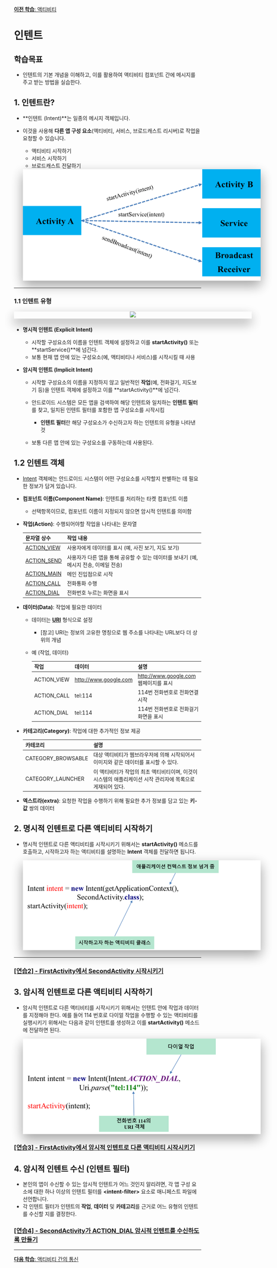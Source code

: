 <style>
div.polaroid {
  	width: 640px;
  	box-shadow: 0 10px 30px 0 rgba(0, 0, 0, 0.2), 0 16px 30px 0 rgba(0, 0, 0, 0.19);
  	text-align: center;
	margin-bottom: 0.5cm;
}
</style>

[**이전 학습**: 액티비티](activity.html)
# 인텐트

## 학습목표
- 인텐트의 기본 개념을 이해하고, 이를 활용하여 액티비티 컴포넌트 간에 메시지를 주고 받는 방법을 실습한다.


<a name="1"> </a>
## 1. 인텐트란?
- **인텐트 (Intent)**는 일종의 메시지 객체입니다.
- 이것을 사용해 **다른 앱 구성 요소**(액티비티, 서비스, 브로드캐스트 리시버)로
작업을 요청할 수 있습니다.
	- 액티비티 시작하기
	- 서비스 시작하기
	- 브로드캐스트 전달하기


	<div class="polaroid">
	<img src="figure/intent-msg.png">
	</div>

---
<a name="1.1"> </a>
### 1.1 인텐트 유형

<div class="polaroid">
	<img src="https://developer.android.com/images/components/intent-filters_2x.png">
</div>

- **명시적 인텐트 (Explicit Intent)**
	- 시작할 구성요소의 이름을 인텐트 객체에 설정하고 이를 **startActivity()** 또는 **startService()**에 넘긴다.
	- 보통 현재 앱 안에 있는 구성요소(예, 액티비티나 서비스)를 시작시킬 때 사용

- **암시적 인텐트 (Implicit Intent)**
	- 시작할 구성요소의 이름을 지정하지 않고 일반적인 **작업**(예, 전화걸기, 지도보기 등)을 인텐트 객체에 설정하고 이를 **startActivity()**에 넘긴다.
	- 안드로이드 시스템은 모든 앱을 검색하여 해당 인텐트와 일치하는 **인텐트 필터**를 찾고, 일치된 인텐트 필터를 포함한 앱 구성요소를 시작시킴
		- **인텐트 필터**란 해당 구성요소가 수신하고자 하는 인텐트의 유형을 나타낸 것

	- 보통 다른 앱 안에 있는 구성요소를 구동하는데 사용된다.

<a name="1.2"> </a>	 
## 1.2 인텐트 객체
- [Intent](https://developer.android.com/reference/android/content/Intent.html) 객체에는 안드로이드 시스템이 어떤 구성요소를 시작할지 판별하는 데 필요한 정보가 담겨 있습니다.
- **컴포넌트 이름(Component Name)**: 인텐트를 처리하는 타켓 컴포넌트 이름
	- 선택항목이므로, 컴포넌트 이름이 지정되지 않으면 암시적 인텐트를 의미함  
- **작업(Action)**: 수행되어야할 작업을 나타내는 문자열

	문자열 상수 | 작업 내용
	---------|---------
	[ACTION\_VIEW](https://developer.android.com/reference/android/content/Intent.html#ACTION_VIEW) | 사용자에게 데이터를 표시 (예, 사진 보기, 지도 보기)
	[ACTION\_SEND](https://developer.android.com/reference/android/content/Intent.html#ACTION_SEND) | 사용자가 다른 앱을 통해 공유할 수 있는 데이터를 보내기 (예, 메시지 전송, 이메일 전송)
	[ACTION\_MAIN](https://developer.android.com/reference/android/content/Intent.html#ACTION_MAIN) | 메인 진입점으로 시작
	[ACTION\_CALL](https://developer.android.com/reference/android/content/Intent.html#ACTION_CALL) | 전화통화 수행
	[ACTION\_DIAL](https://developer.android.com/reference/android/content/Intent.html#ACTION_DIAL) | 전화번호 누르는 화면을 표시
- **데이터(Data)**: 작업에 필요한 데이터
	- 데이터는 [**URI**](https://ko.wikipedia.org/wiki/%ED%86%B5%ED%95%A9_%EC%9E%90%EC%9B%90_%EC%8B%9D%EB%B3%84%EC%9E%90) 형식으로 설정
		- [참고] URI는 정보의 고유한 명칭으로 웹 주소를 나타내는 URL보다 더 상위의 개념
	- 예 (작업, 데이터)

		작업 | 데이터 | 설명
		---|----|---
		ACTION\_VIEW|http://www.google.com | http://www.google.com 웹페이지를 표시
		ACTION\_CALL|tel:114| 114번 전화번호로 전화연결 시작
		ACTION\_DIAL|tel:114| 114번 전화번호로 전화걸기 화면을 표시

- **카테고리(Category)**: 작업에 대한 추가적인 정보 제공

	카테코리 | 설명
	----|----
	CATEGORY\_BROWSABLE | 대상 액티비티가 웹브라우저에 의해 시작되어서 이미지와 같은 데이터를 표시할 수 있다.
	CATEGORY\_LAUNCHER | 이 액티비티가 작업의 최초 액티비티이며, 이것이 시스템의 애플리케이션 시작 관리자에 목록으로 게재되어 있다.

- **엑스트라(extra)**: 요청한 작업을 수행하기 위해 필요한 추가 정보를 담고 있는 **키-값** 쌍의 데이터

<a name="2"> </a>	 
## 2. 명시적 인텐트로 다른 액티비티 시작하기
- 명시적 인텐트로 다른 액티비티를 시작시키기 위해서는 **startActivity()** 메소드를 호출하고, 시작하고자 하는 액티비티를 설명하는 **Intent** 객체를 전달하면 됩니다.

	<div class="polaroid">
		<img src="figure/explicit-intent.png">
	</div>


***
<a name="exercise2"> </a>
### [[연습2] - FirstActivity에서 SecondActivity 시작시키기](exercise2.html)


<a name="2.4"> </a>	 
## 3. 암시적 인텐트로 다른 액티비티 시작하기
- 암시적 인텐트로 다른 액티비티를 시작시키기 위해서는 인텐트 안에 작업과 데이터를 지정해야 한다. 예를 들어 114 번호로 다이얼 작업을 수행할 수 있는 액티비티를 실행시키기 위해서는 다음과 같이 인텐트를 생성하고 이를 **startActivity()** 메소드에 전달하면 된다.

	<div class="polaroid">
		<img src="figure/implicit-intent.png">
	</div>

### [[연습3] - FirstActivity에서 암시적 인텐트로 다른 액티비티 시작시키기](exercise3.html) 	

## 4. 암시적 인텐트 수신 (인텐트 필터)
- 본인의 앱이 수신할 수 있는 암시적 인텐트가 어느 것인지 알리려면, 각 앱 구성 요소에 대한 하나 이상의 인텐트 필터를 **\<intent-filter\>** 요소로 매니페스트 파일에 선언합니다.
- 각 인텐트 필터가 인텐트의 **작업**, **데이터** 및 **카테고리**를 근거로 어느 유형의 인텐트를 수신할 지를 결정한다.

### [[연습4] - SecondActivity가 ACTION\_DIAL 암시적 인텐트를 수신하도록 만들기](exercise4.html)

---
[**다음 학습**: 액티비티 간의 통신](activity-communication.html)
